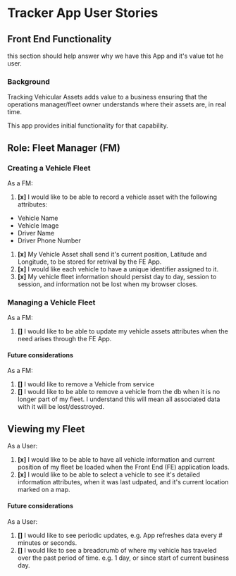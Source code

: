 # Tracker App User Stories

## Front End Functionality
this section should help answer why we have this App and it's value tot he user.

### Background
Tracking Vehicular Assets adds value to a business ensuring that the operations manager/fleet owner understands where their assets are, in real time.

This app provides initial functionality for that capability.

## Role: Fleet Manager (FM)

### Creating a Vehicle Fleet
As a FM:
1. __[x]__ I would like to be able to record a vehicle asset with the following attributes:
* Vehicle Name
* Vehicle Image
* Driver Name
* Driver Phone Number
1. __[x]__ My Vehicle Asset shall send it's current position, Latitude and Longitude, to be stored for retrival by the FE App.
1. __[x]__ I would like each vehicle to have a unique identifier assigned to it.
1. __[x]__ My vehicle fleet information should persist day to day, session to session, and information not be lost when my browser closes.


### Managing a Vehicle Fleet
As a FM:
1. __[]__ I would like to be able to update my vehicle assets attributes when the need arises through the FE App.

#### Future considerations
As a FM:
1. __[]__ I would like to remove a Vehicle from service
1. __[]__ I would like to be able to remove a vehicle from the db when it is no longer part of my fleet.  I understand this will mean all associated data with it will be lost/desstroyed.

## Viewing my Fleet
As a User:
1. __[x]__ I would like to be able to have all vehicle information and current position of my fleet be loaded when the Front End (FE) application loads.
1. __[x]__ I would like to be able to select a vehicle to see it's detailed information attributes, when it was last udpated, and it's current location marked on a map.

#### Future considerations
As a User:
1. __[]__ I would like to see periodic updates, e.g. App refreshes data every # minutes or seconds.
1. __[]__ I would like to see a breadcrumb of where my vehicle has traveled over the past period of time. e.g. 1 day, or since start of current business day.





